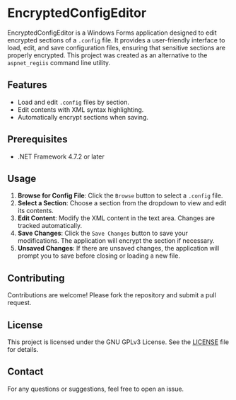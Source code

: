 # EncryptedConfigEditor

EncryptedConfigEditor is a Windows Forms application designed to edit encrypted sections of a `.config` file. It provides a user-friendly interface to load, edit, and save configuration files, ensuring that sensitive sections are properly encrypted. This project was created as an alternative to the `aspnet_regiis` command line utility.

## Features

- Load and edit `.config` files by section.
- Edit contents with XML syntax highlighting.
- Automatically encrypt sections when saving.

## Prerequisites

- .NET Framework 4.7.2 or later

## Usage

1. **Browse for Config File**: Click the `Browse` button to select a `.config` file.
2. **Select a Section**: Choose a section from the dropdown to view and edit its contents.
3. **Edit Content**: Modify the XML content in the text area. Changes are tracked automatically.
4. **Save Changes**: Click the `Save Changes` button to save your modifications. The application will encrypt the section if necessary.
5. **Unsaved Changes**: If there are unsaved changes, the application will prompt you to save before closing or loading a new file.

## Contributing

Contributions are welcome! Please fork the repository and submit a pull request.

## License

This project is licensed under the GNU GPLv3 License. See the [LICENSE](LICENSE) file for details.

## Contact

For any questions or suggestions, feel free to open an issue.